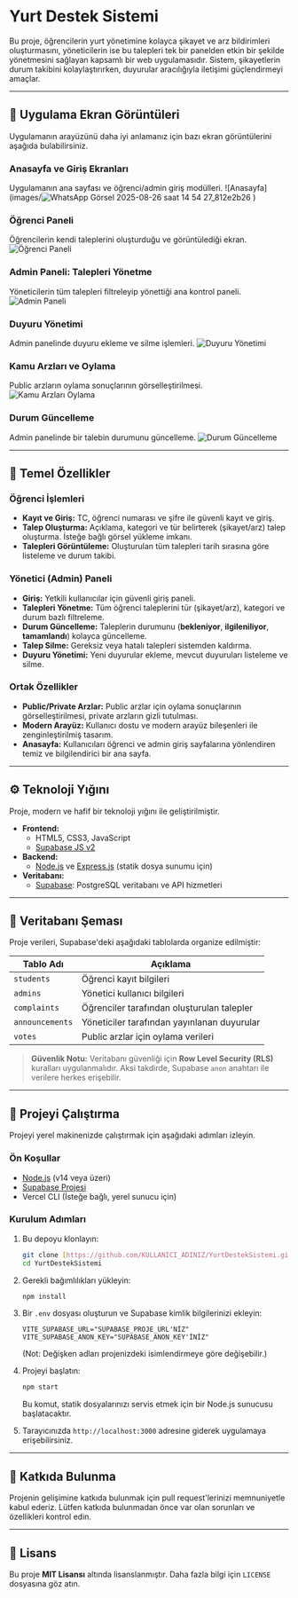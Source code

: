 # Yurt Destek Sistemi

Bu proje, öğrencilerin yurt yönetimine kolayca şikayet ve arz bildirimleri oluşturmasını, yöneticilerin ise bu talepleri tek bir panelden etkin bir şekilde yönetmesini sağlayan kapsamlı bir web uygulamasıdır. Sistem, şikayetlerin durum takibini kolaylaştırırken, duyurular aracılığıyla iletişimi güçlendirmeyi amaçlar.

---

## 📸 Uygulama Ekran Görüntüleri

Uygulamanın arayüzünü daha iyi anlamanız için bazı ekran görüntülerini aşağıda bulabilirsiniz.

### Anasayfa ve Giriş Ekranları
Uygulamanın ana sayfası ve öğrenci/admin giriş modülleri.
![Anasayfa](images/![WhatsApp Görsel 2025-08-26 saat 14 54 27_812e2b26](https://github.com/user-attachments/assets/34f7ba34-29d9-4864-ba75-0cd2e51bd2be)
)

### Öğrenci Paneli
Öğrencilerin kendi taleplerini oluşturduğu ve görüntülediği ekran.
![Öğrenci Paneli](images/ogrenci_paneli.png)

### Admin Paneli: Talepleri Yönetme
Yöneticilerin tüm talepleri filtreleyip yönettiği ana kontrol paneli.
![Admin Paneli](images/admin_paneli.png)

### Duyuru Yönetimi
Admin panelinde duyuru ekleme ve silme işlemleri.
![Duyuru Yönetimi](images/duyuru_yonetimi.png)

### Kamu Arzları ve Oylama
Public arzların oylama sonuçlarının görselleştirilmesi.
![Kamu Arzları Oylama](images/kamu_arzları.png)

### Durum Güncelleme
Admin panelinde bir talebin durumunu güncelleme.
![Durum Güncelleme](images/durum_guncelleme.gesi)

---

## 🎯 Temel Özellikler

### Öğrenci İşlemleri
- **Kayıt ve Giriş:** TC, öğrenci numarası ve şifre ile güvenli kayıt ve giriş.
- **Talep Oluşturma:** Açıklama, kategori ve tür belirterek (şikayet/arz) talep oluşturma. İsteğe bağlı görsel yükleme imkanı.
- **Talepleri Görüntüleme:** Oluşturulan tüm talepleri tarih sırasına göre listeleme ve durum takibi.

### Yönetici (Admin) Paneli
- **Giriş:** Yetkili kullanıcılar için güvenli giriş paneli.
- **Talepleri Yönetme:** Tüm öğrenci taleplerini tür (şikayet/arz), kategori ve durum bazlı filtreleme.
- **Durum Güncelleme:** Taleplerin durumunu (**bekleniyor**, **ilgileniliyor**, **tamamlandı**) kolayca güncelleme.
- **Talep Silme:** Gereksiz veya hatalı talepleri sistemden kaldırma.
- **Duyuru Yönetimi:** Yeni duyurular ekleme, mevcut duyuruları listeleme ve silme.

### Ortak Özellikler
- **Public/Private Arzlar:** Public arzlar için oylama sonuçlarının görselleştirilmesi, private arzların gizli tutulması.
- **Modern Arayüz:** Kullanıcı dostu ve modern arayüz bileşenleri ile zenginleştirilmiş tasarım.
- **Anasayfa:** Kullanıcıları öğrenci ve admin giriş sayfalarına yönlendiren temiz ve bilgilendirici bir ana sayfa.

---

## ⚙️ Teknoloji Yığını

Proje, modern ve hafif bir teknoloji yığını ile geliştirilmiştir.

- **Frontend:**
  - HTML5, CSS3, JavaScript
  - [Supabase JS v2](https://supabase.com/docs/guides/client)
- **Backend:**
  - [Node.js](https://nodejs.org/) ve [Express.js](https://expressjs.com/) (statik dosya sunumu için)
- **Veritabanı:**
  - [Supabase](https://supabase.com/): PostgreSQL veritabanı ve API hizmetleri

---

## 📂 Veritabanı Şeması

Proje verileri, Supabase'deki aşağıdaki tablolarda organize edilmiştir:

| Tablo Adı      | Açıklama                                       |
|----------------|------------------------------------------------|
| `students`     | Öğrenci kayıt bilgileri                        |
| `admins`       | Yönetici kullanıcı bilgileri                   |
| `complaints`   | Öğrenciler tarafından oluşturulan talepler     |
| `announcements`| Yöneticiler tarafından yayınlanan duyurular    |
| `votes`        | Public arzlar için oylama verileri             |

> **Güvenlik Notu:** Veritabanı güvenliği için **Row Level Security (RLS)** kuralları uygulanmalıdır. Aksi takdirde, Supabase `anon` anahtarı ile verilere herkes erişebilir.

---

## 🚀 Projeyi Çalıştırma

Projeyi yerel makinenizde çalıştırmak için aşağıdaki adımları izleyin.

### Ön Koşullar

- [Node.js](https://nodejs.org/en/download/) (v14 veya üzeri)
- [Supabase Projesi](https://supabase.com/)
- Vercel CLI (İsteğe bağlı, yerel sunucu için)

### Kurulum Adımları

1.  Bu depoyu klonlayın:
    ```bash
    git clone [https://github.com/KULLANICI_ADINIZ/YurtDestekSistemi.git](https://github.com/KULLANICI_ADINIZ/YurtDestekSistemi.git)
    cd YurtDestekSistemi
    ```

2.  Gerekli bağımlılıkları yükleyin:
    ```bash
    npm install
    ```

3.  Bir `.env` dosyası oluşturun ve Supabase kimlik bilgilerinizi ekleyin:
    ```env
    VITE_SUPABASE_URL="SUPABASE_PROJE_URL'NİZ"
    VITE_SUPABASE_ANON_KEY="SUPABASE_ANON_KEY'İNİZ"
    ```
    (Not: Değişken adları projenizdeki isimlendirmeye göre değişebilir.)

4.  Projeyi başlatın:
    ```bash
    npm start
    ```
    Bu komut, statik dosyalarınızı servis etmek için bir Node.js sunucusu başlatacaktır.

5.  Tarayıcınızda `http://localhost:3000` adresine giderek uygulamaya erişebilirsiniz.

---

## 🤝 Katkıda Bulunma

Projenin gelişimine katkıda bulunmak için pull request'lerinizi memnuniyetle kabul ederiz. Lütfen katkıda bulunmadan önce var olan sorunları ve özellikleri kontrol edin.

---

## 📄 Lisans

Bu proje **MIT Lisansı** altında lisanslanmıştır. Daha fazla bilgi için `LICENSE` dosyasına göz atın.
